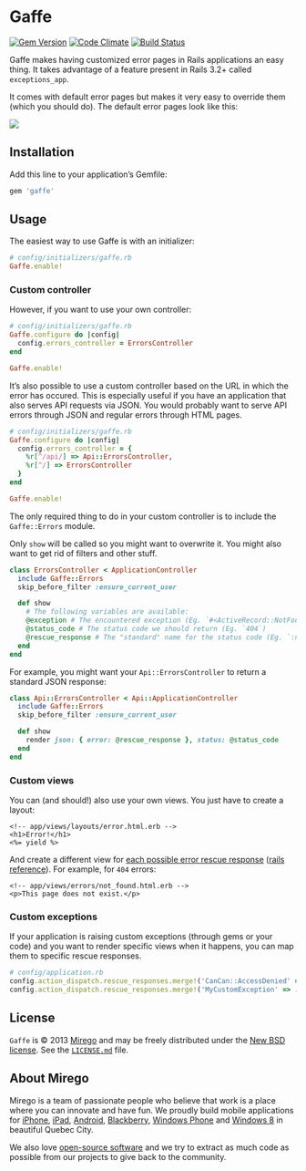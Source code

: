 # Gaffe

[![Gem Version](https://badge.fury.io/rb/gaffe.png)](https://rubygems.org/gems/gaffe)
[![Code Climate](https://codeclimate.com/github/mirego/gaffe.png)](https://codeclimate.com/github/mirego/gaffe)
[![Build Status](https://travis-ci.org/mirego/gaffe.png?branch=master)](https://travis-ci.org/mirego/gaffe)

Gaffe makes having customized error pages in Rails applications an easy thing. It takes advantage of a feature present in Rails 3.2+ called `exceptions_app`.

It comes with default error pages but makes it very easy to override them (which you should do). The default error pages look like this:

![](http://i.imgur.com/9gPfCOm.png)

## Installation

Add this line to your application’s Gemfile:

```ruby
gem 'gaffe'
```

## Usage

The easiest way to use Gaffe is with an initializer:

```ruby
# config/initializers/gaffe.rb
Gaffe.enable!
```

### Custom controller

However, if you want to use your own controller:

```ruby
# config/initializers/gaffe.rb
Gaffe.configure do |config|
  config.errors_controller = ErrorsController
end

Gaffe.enable!
```

It’s also possible to use a custom controller based on the URL in which the error has occured. This is especially
useful if you have an application that also serves API requests via JSON. You would probably want to serve API errors
through JSON and regular errors through HTML pages.

```ruby
# config/initializers/gaffe.rb
Gaffe.configure do |config|
  config.errors_controller = {
    %r[^/api/] => Api::ErrorsController,
    %r[^/] => ErrorsController
  }
end

Gaffe.enable!
```

The only required thing to do in your custom controller is to include the `Gaffe::Errors` module.

Only `show` will be called so you might want to overwrite it. You might also want to get rid of filters and other stuff.

```ruby
class ErrorsController < ApplicationController
  include Gaffe::Errors
  skip_before_filter :ensure_current_user

  def show
    # The following variables are available:
    @exception # The encountered exception (Eg. `#<ActiveRecord::NotFound …>`)
    @status_code # The status code we should return (Eg. `404`)
    @rescue_response # The "standard" name for the status code (Eg. `:not_found`)
  end
end
```

For example, you might want your `Api::ErrorsController` to return a standard JSON response:

```ruby
class Api::ErrorsController < Api::ApplicationController
  include Gaffe::Errors
  skip_before_filter :ensure_current_user

  def show
    render json: { error: @rescue_response }, status: @status_code
  end
end
```

### Custom views

You can (and should!) also use your own views. You just have to create a layout:

```erb
<!-- app/views/layouts/error.html.erb -->
<h1>Error!</h1>
<%= yield %>
```

And create a different view for [each possible error rescue response](https://github.com/mirego/gaffe/tree/master/app/views/errors) ([rails reference](https://github.com/rails/rails/blob/f9ceefd3b9c3cea2460a89799156f2c532c4491c/actionpack/lib/action_dispatch/middleware/exception_wrapper.rb)). For example, for `404` errors:

```erb
<!-- app/views/errors/not_found.html.erb -->
<p>This page does not exist.</p>
```

### Custom exceptions

If your application is raising custom exceptions (through gems or your code)
and you want to render specific views when it happens, you can map them to
specific rescue responses.

```ruby
# config/application.rb
config.action_dispatch.rescue_responses.merge!('CanCan::AccessDenied' => :forbidden)
config.action_dispatch.rescue_responses.merge!('MyCustomException' => :not_acceptable)
```

## License

`Gaffe` is © 2013 [Mirego](http://www.mirego.com) and may be freely distributed under the [New BSD license](http://opensource.org/licenses/BSD-3-Clause).  See the [`LICENSE.md`](https://github.com/mirego/gaffe/blob/master/LICENSE.md) file.

## About Mirego

Mirego is a team of passionate people who believe that work is a place where you can innovate and have fun. We proudly build mobile applications for [iPhone](http://mirego.com/en/iphone-app-development/ "iPhone application development"), [iPad](http://mirego.com/en/ipad-app-development/ "iPad application development"), [Android](http://mirego.com/en/android-app-development/ "Android application development"), [Blackberry](http://mirego.com/en/blackberry-app-development/ "Blackberry application development"), [Windows Phone](http://mirego.com/en/windows-phone-app-development/ "Windows Phone application development") and [Windows 8](http://mirego.com/en/windows-8-app-development/ "Windows 8 application development") in beautiful Quebec City.

We also love [open-source software](http://open.mirego.com/) and we try to extract as much code as possible from our projects to give back to the community.
